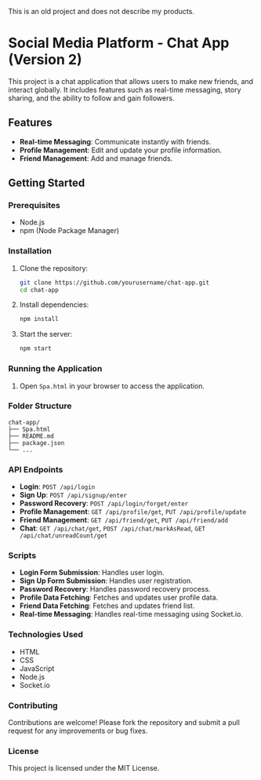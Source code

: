 This is an old project and does not describe my products.

# Social Media Platform - Chat App (Version 2)

This project is a chat application that allows users to make new friends, and interact globally. It includes features such as real-time messaging, story sharing, and the ability to follow and gain followers.

## Features

- **Real-time Messaging**: Communicate instantly with friends.
- **Profile Management**: Edit and update your profile information.
- **Friend Management**: Add and manage friends.

## Getting Started

### Prerequisites

- Node.js
- npm (Node Package Manager)

### Installation

1. Clone the repository:
    ```bash
    git clone https://github.com/yourusername/chat-app.git
    cd chat-app
    ```

2. Install dependencies:
    ```bash
    npm install
    ```

3. Start the server:
    ```bash
    npm start
    ```

### Running the Application

1. Open `Spa.html` in your browser to access the application.

### Folder Structure

```
chat-app/
├── Spa.html
├── README.md
├── package.json
└── ...
```

### API Endpoints

- **Login**: `POST /api/login`
- **Sign Up**: `POST /api/signup/enter`
- **Password Recovery**: `POST /api/login/forget/enter`
- **Profile Management**: `GET /api/profile/get`, `PUT /api/profile/update`
- **Friend Management**: `GET /api/friend/get`, `PUT /api/friend/add`
- **Chat**: `GET /api/chat/get`, `POST /api/chat/markAsRead`, `GET /api/chat/unreadCount/get`

### Scripts

- **Login Form Submission**: Handles user login.
- **Sign Up Form Submission**: Handles user registration.
- **Password Recovery**: Handles password recovery process.
- **Profile Data Fetching**: Fetches and updates user profile data.
- **Friend Data Fetching**: Fetches and updates friend list.
- **Real-time Messaging**: Handles real-time messaging using Socket.io.

### Technologies Used

- HTML
- CSS
- JavaScript
- Node.js
- Socket.io

### Contributing

Contributions are welcome! Please fork the repository and submit a pull request for any improvements or bug fixes.

### License

This project is licensed under the MIT License.
